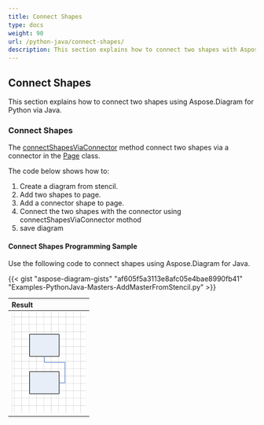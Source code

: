 ```yaml
---
title: Connect Shapes
type: docs
weight: 90
url: /python-java/connect-shapes/
description: This section explains how to connect two shapes with Aspose.Diagram for Python via Java.
---
```


## **Connect Shapes**
This section explains how to connect two shapes using Aspose.Diagram for Python via Java.
### **Connect Shapes**
The [connectShapesViaConnector](https://reference.aspose.com/diagram/python-java/asposediagram.api/page#connectShapesViaConnector(long,%20java.lang.String,%20long,%20java.lang.String,%20long)) method connect two shapes via a connector in the [Page](https://reference.aspose.com/diagram/python-java/asposediagram.api/Page) class.

The code below shows how to:

1. Create a diagram from stencil.
1. Add two shapes to page.
1. Add a connector shape to page.
1. Connect the two shapes with the connector using connectShapesViaConnector mothod
1. save diagram
#### **Connect Shapes Programming Sample**
Use the following code to connect shapes using Aspose.Diagram for Java.

{{< gist "aspose-diagram-gists" "af605f5a3113e8afc05e4bae8990fb41" "Examples-PythonJava-Masters-AddMasterFromStencil.py" >}}

|**Result**|
| :- |
|![ConnectShapes_out.vsdx](ConnectShapes.png)|